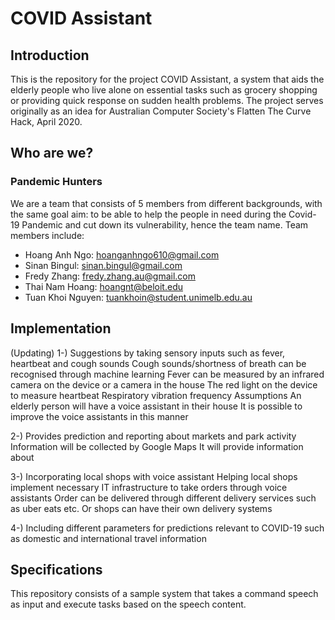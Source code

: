 # COVID Assistant

## Introduction
This is the repository for the project COVID Assistant, a system that aids the elderly people who live alone on essential tasks such as grocery shopping or providing quick response on sudden health problems. The project serves originally as an idea for Australian Computer Society's Flatten The Curve Hack, April 2020.

## Who are we?

### Pandemic Hunters
We are a team that consists of 5 members from different backgrounds, with the same goal aim: to be able to help the people in need during the Covid-19 Pandemic and cut down its vulnerability, hence the team name. Team members include:
* Hoang Anh Ngo: hoanganhngo610@gmail.com
* Sinan Bingul: sinan.bingul@gmail.com
* Fredy Zhang: fredy.zhang.au@gmail.com
* Thai Nam Hoang: hoangnt@beloit.edu
* Tuan Khoi Nguyen: tuankhoin@student.unimelb.edu.au

## Implementation
(Updating)
1-) Suggestions by taking sensory inputs such as fever, heartbeat and cough sounds
Cough sounds/shortness of breath can be recognised through machine learning
Fever can be measured by an infrared camera on the device or a camera in the house
The red light on the device to measure heartbeat
Respiratory vibration frequency
Assumptions
An elderly person will have a voice assistant in their house
It is possible to improve the voice assistants in this manner

2-) Provides prediction and reporting about markets and park activity
Information will be collected by Google Maps
It will provide information about 

3-) Incorporating local shops with voice assistant
Helping local shops implement necessary IT infrastructure to take orders through voice assistants
Order can be delivered through different delivery services such as uber eats etc. Or shops can have their own delivery systems
 
4-) Including different parameters for predictions relevant to COVID-19 such as domestic and international travel information

## Specifications

This repository consists of a sample system that takes a command speech as input and execute tasks based on the speech content.

